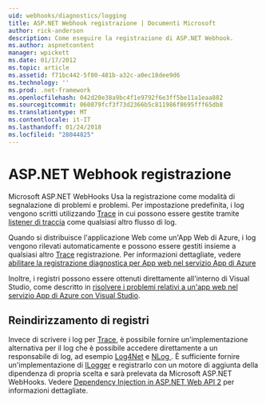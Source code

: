 ```yaml
---
uid: webhooks/diagnostics/logging
title: ASP.NET Webhook registrazione | Documenti Microsoft
author: rick-anderson
description: Come eseguire la registrazione di ASP.NET Webhook.
ms.author: aspnetcontent
manager: wpickett
ms.date: 01/17/2012
ms.topic: article
ms.assetid: f71bc442-5f80-481b-a32c-a0ec18dee9d6
ms.technology: ''
ms.prod: .net-framework
ms.openlocfilehash: 042d20e38a9bc4f1e9792f6e3ff5be11a1eaa882
ms.sourcegitcommit: 060879fcf3f73d2366b5c811986f8695fff65db8
ms.translationtype: MT
ms.contentlocale: it-IT
ms.lasthandoff: 01/24/2018
ms.locfileid: "28044825"
---
```

# <a name="aspnet-webhooks-logging"></a>ASP.NET Webhook registrazione

Microsoft ASP.NET WebHooks Usa la registrazione come modalità di segnalazione di problemi e problemi. Per impostazione predefinita, i log vengono scritti utilizzando [Trace](https://msdn.microsoft.com/library/system.diagnostics.trace) in cui possono essere gestite tramite [listener di traccia](https://msdn.microsoft.com/library/system.diagnostics.tracelistener.aspx) come qualsiasi altro flusso di log.

Quando si distribuisce l'applicazione Web come un'App Web di Azure, i log vengono rilevati automaticamente e possono essere gestiti insieme a qualsiasi altro [Trace](https://msdn.microsoft.com/library/system.diagnostics.trace) registrazione. Per informazioni dettagliate, vedere [abilitare la registrazione diagnostica per App web nel servizio App di Azure](https://azure.microsoft.com/documentation/articles/web-sites-enable-diagnostic-log/)

Inoltre, i registri possono essere ottenuti direttamente all'interno di Visual Studio, come descritto in [risolvere i problemi relativi a un'app web nel servizio App di Azure con Visual Studio](https://azure.microsoft.com/documentation/articles/web-sites-dotnet-troubleshoot-visual-studio/#webserverlogs).

## <a name="redirecting-logs"></a>Reindirizzamento di registri

Invece di scrivere i log per [Trace](https://msdn.microsoft.com/library/system.diagnostics.trace), è possibile fornire un'implementazione alternativa per il log che è possibile accedere direttamente a un responsabile di log, ad esempio [Log4Net](http://logging.apache.org/log4net/) e [NLog ](http://nlog-project.org/). È sufficiente fornire un'implementazione di [ILogger](https://github.com/aspnet/WebHooks/blob/master/src/Microsoft.AspNet.WebHooks.Common/Diagnostics/ILogger.cs) e registrarlo con un motore di aggiunta della dipendenza di propria scelta e sarà prelevata da Microsoft ASP.NET WebHooks. Vedere [Dependency Injection in ASP.NET Web API 2](https://www.asp.net/web-api/overview/advanced/dependency-injection) per informazioni dettagliate.

